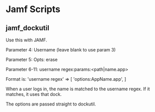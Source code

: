 # Jamf Scripts

## jamf_dockutil

Use this with JAMF.

Parameter 4: Username (leave blank to use param 3)

Parameter 5: Opts: erase

Parameter 6-11: username regex:params:<path|name.app>

Format is:
	'username regex' => [
		'options:AppName.app',
	]

When a user logs in, the name is matched to the username regex.  If it matches, it uses
that dock.

The options are passed straight to dockutil.
